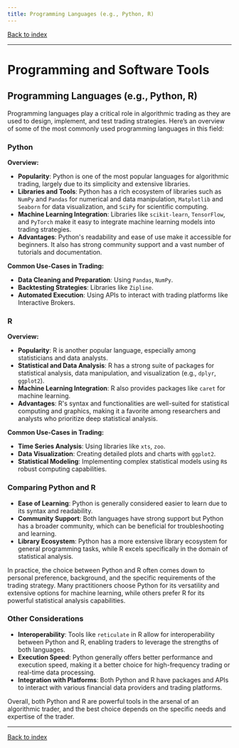 ```yaml
---
title: Programming Languages (e.g., Python, R)
---
```


[Back to index](index.html)

---
# Programming and Software Tools
## Programming Languages (e.g., Python, R)

Programming languages play a critical role in algorithmic trading as they are used to design, implement, and test trading strategies. Here’s an overview of some of the most commonly used programming languages in this field:

### Python
**Overview:**
- **Popularity**: Python is one of the most popular languages for algorithmic trading, largely due to its simplicity and extensive libraries.
- **Libraries and Tools**: Python has a rich ecosystem of libraries such as `NumPy` and `Pandas` for numerical and data manipulation, `Matplotlib` and `Seaborn` for data visualization, and `SciPy` for scientific computing.
- **Machine Learning Integration**: Libraries like `scikit-learn`, `TensorFlow`, and `PyTorch` make it easy to integrate machine learning models into trading strategies.
- **Advantages**: Python's readability and ease of use make it accessible for beginners. It also has strong community support and a vast number of tutorials and documentation.

**Common Use-Cases in Trading:**
- **Data Cleaning and Preparation**: Using `Pandas`, `NumPy`.
- **Backtesting Strategies**: Libraries like `Zipline`.
- **Automated Execution**: Using APIs to interact with trading platforms like Interactive Brokers.

### R
**Overview:**
- **Popularity**: R is another popular language, especially among statisticians and data analysts.
- **Statistical and Data Analysis**: R has a strong suite of packages for statistical analysis, data manipulation, and visualization (e.g., `dplyr`, `ggplot2`).
- **Machine Learning Integration**: R also provides packages like `caret` for machine learning.
- **Advantages**: R's syntax and functionalities are well-suited for statistical computing and graphics, making it a favorite among researchers and analysts who prioritize deep statistical analysis.

**Common Use-Cases in Trading:**
- **Time Series Analysis**: Using libraries like `xts`, `zoo`.
- **Data Visualization**: Creating detailed plots and charts with `ggplot2`.
- **Statistical Modeling**: Implementing complex statistical models using `R`s robust computing capabilities.

### Comparing Python and R
- **Ease of Learning**: Python is generally considered easier to learn due to its syntax and readability.
- **Community Support**: Both languages have strong support but Python has a broader community, which can be beneficial for troubleshooting and learning.
- **Library Ecosystem**: Python has a more extensive library ecosystem for general programming tasks, while R excels specifically in the domain of statistical analysis.

In practice, the choice between Python and R often comes down to personal preference, background, and the specific requirements of the trading strategy. Many practitioners choose Python for its versatility and extensive options for machine learning, while others prefer R for its powerful statistical analysis capabilities.

### Other Considerations
- **Interoperability**: Tools like `reticulate` in R allow for interoperability between Python and R, enabling traders to leverage the strengths of both languages.
- **Execution Speed**: Python generally offers better performance and execution speed, making it a better choice for high-frequency trading or real-time data processing.
- **Integration with Platforms**: Both Python and R have packages and APIs to interact with various financial data providers and trading platforms.

Overall, both Python and R are powerful tools in the arsenal of an algorithmic trader, and the best choice depends on the specific needs and expertise of the trader.

---
[Back to index](index.html)
